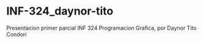 # INF-324_daynor-tito
Presentacion primer parcial INF 324 Programacion Grafica, por Daynor Tito Condori
